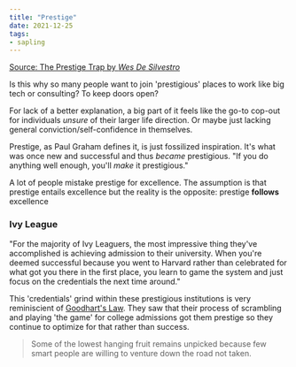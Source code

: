 ```yaml
---
title: "Prestige"
date: 2021-12-25
tags:
- sapling
---
```


 [Source: The Prestige Trap by *Wes De Silvestro*](https://statespace.substack.com/p/the-prestige-trap)
 
 Is this why so many people want to join 'prestigious' places to work like big tech or consulting? To keep doors open?
 
 For lack of a better explanation, a big part of it feels like the go-to cop-out for individuals *unsure* of their larger life direction. Or maybe just lacking general conviction/self-confidence in themselves.
 
 Prestige, as Paul Graham defines it, is just fossilized inspiration. It's what was once new and successful and thus *became* prestigious. "If you do anything well enough, you'll _make_ it prestigious."
 
 A lot of people mistake prestige for excellence. The assumption is that prestige entails excellence but the reality is the opposite: prestige **follows** excellence
 
 ### Ivy League
"For the majority of Ivy Leaguers, the most impressive thing they've accomplished is achieving admission to their university. When you're deemed successful because you went to Harvard rather than celebrated for what got you there in the first place, you learn to game the system and just focus on the credentials the next time around."

This 'credentials' grind within these prestigious institutions is very reminiscient of [Goodhart's Law](thoughts/Goodhart's%20Law.md). They saw that their process of scrambling and playing 'the game' for college admissions got them prestige so they continue to optimize for that rather than success.

> Some of the lowest hanging fruit remains unpicked because few smart people are willing to venture down the road not taken.